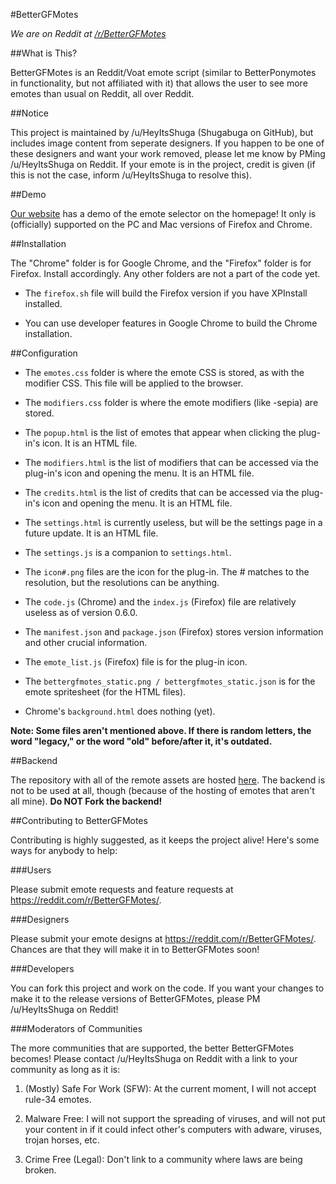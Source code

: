 #BetterGFMotes

*We are on Reddit at [/r/BetterGFMotes](https://reddit.com/r/BetterGFMotes)*

##What is This?

BetterGFMotes is an Reddit/Voat emote script (similar to BetterPonymotes in functionality, but not affiliated with it) that allows the user to see more emotes than usual on Reddit, all over Reddit.

##Notice

This project is maintained by /u/HeyItsShuga (Shugabuga on GitHub), but includes image content from seperate designers. If you happen to be one of these designers and want your work removed, please let me know by PMing /u/HeyItsShuga on Reddit. If your emote is in the project, credit is given (if this is not the case, inform /u/HeyItsShuga to resolve this).

##Demo

[Our website](http://bettergfmotes.ga) has a demo of the emote selector on the homepage! It only is (officially) supported on the PC and Mac versions of Firefox and Chrome.

##Installation

The "Chrome" folder is for Google Chrome, and the "Firefox" folder is for Firefox. Install accordingly. Any other folders are not a part of the code yet.

- The `firefox.sh` file will build the Firefox version if you have XPInstall installed.

- You can use developer features in Google Chrome to build the Chrome installation.

##Configuration

- The `emotes.css` folder is where the emote CSS is stored, as with the modifier CSS. This file will be applied to the browser.

- The `modifiers.css` folder is where the emote modifiers (like -sepia) are stored.

- The `popup.html` is the list of emotes that appear when clicking the plug-in's icon. It is an HTML file.

- The `modifiers.html` is the list of modifiers that can be accessed via the plug-in's icon and opening the menu. It is an HTML file.

- The `credits.html` is the list of credits that can be accessed via the plug-in's icon and opening the menu. It is an HTML file.

- The `settings.html` is currently useless, but will be the settings page in a future update. It is an HTML file.

- The `settings.js` is a companion to `settings.html`.

- The `icon#.png` files are the icon for the plug-in. The # matches to the resolution, but the resolutions can be anything.

- The `code.js` (Chrome) and the `index.js` (Firefox) file are relatively useless as of version 0.6.0.

- The `manifest.json` and `package.json` (Firefox) stores version information and other crucial information.

- The `emote_list.js` (Firefox) file is for the plug-in icon.

- The `bettergfmotes_static.png / bettergfmotes_static.json` is for the emote spritesheet (for the HTML files).

- Chrome's `background.html` does nothing (yet).

**Note: Some files aren't mentioned above. If there is random letters, the word "legacy," or the word "old" before/after it, it's outdated.**

##Backend

The repository with all of the remote assets are hosted [here](https://github.com/Shugabuga/BetterGFMotesDB). The backend is not to be used at all, though (because of the hosting of emotes that aren't all mine). **Do NOT Fork the backend!**

##Contributing to BetterGFMotes

Contributing is highly suggested, as it keeps the project alive! Here's some ways for anybody to help:

###Users

Please submit emote requests and feature requests at https://reddit.com/r/BetterGFMotes/.

###Designers

Please submit your emote designs at https://reddit.com/r/BetterGFMotes/. Chances are that they will make it in to BetterGFMotes soon!

###Developers

You can fork this project and work on the code. If you want your changes to make it to the release versions of BetterGFMotes, please PM /u/HeyItsShuga on Reddit!

###Moderators of Communities

The more communities that are supported, the better BetterGFMotes becomes! Please contact /u/HeyItsShuga on Reddit with a link to your community as long as it is:

   1) (Mostly) Safe For Work (SFW): At the current moment, I will not accept rule-34 emotes.

   2) Malware Free: I will not support the spreading of viruses, and will not put your content in if it could infect other's computers with adware, viruses, trojan horses, etc.

   3) Crime Free (Legal): Don't link to a community where laws are being broken.
